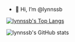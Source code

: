 - 👋 Hi, I’m @lynnssb

<!---
lynnssb/lynnssb is a ✨ special ✨ repository because its `README.md` (this file) appears on your GitHub profile.
You can click the Preview link to take a look at your changes.
--->

[![lynnssb's Top Langs](https://github-readme-stats.vercel.app/api/top-langs/?username=lynnssb&&count_private=true)](https://github.com/anuraghazra/github-readme-stats)


![lynnssb's GitHub stats](https://github-readme-stats.vercel.app/api?username=lynnssb&count_private=true&show_icons=true&theme=radical)



